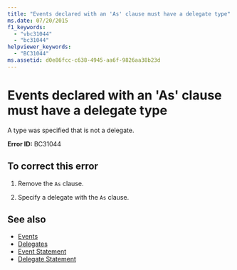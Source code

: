 ```yaml
---
title: "Events declared with an 'As' clause must have a delegate type"
ms.date: 07/20/2015
f1_keywords: 
  - "vbc31044"
  - "bc31044"
helpviewer_keywords: 
  - "BC31044"
ms.assetid: d0e86fcc-c638-4945-aa6f-9826aa38b23d
---
```

# Events declared with an 'As' clause must have a delegate type
A type was specified that is not a delegate.  
  
 **Error ID:** BC31044  
  
## To correct this error  
  
1. Remove the `As` clause.  
  
2. Specify a delegate with the `As` clause.  
  
## See also

- [Events](../programming-guide/language-features/events/index.md)
- [Delegates](../programming-guide/language-features/delegates/index.md)
- [Event Statement](../language-reference/statements/event-statement.md)
- [Delegate Statement](../language-reference/statements/delegate-statement.md)
